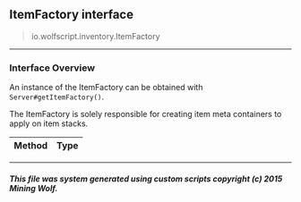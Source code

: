## ItemFactory __interface__

>io.wolfscript.inventory.ItemFactory

---

### Interface Overview

An instance of the ItemFactory can be obtained with `Server#getItemFactory()`. <p> The ItemFactory is solely responsible for creating item meta containers to apply on item stacks.

Method | Type   
--- | :--- 



---



##### This file was system generated using custom scripts copyright (c) 2015 Mining Wolf.
	

